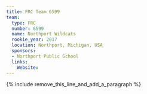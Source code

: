 ```yaml
---
title: FRC Team 6599
team:
  type: FRC
  number: 6599
  name: Northport Wildcats
  rookie_year: 2017
  location: Northport, Michigan, USA
  sponsors:
  - Northport Public School
  links:
    Website:
---
```


{% include remove_this_line_and_add_a_paragraph %}